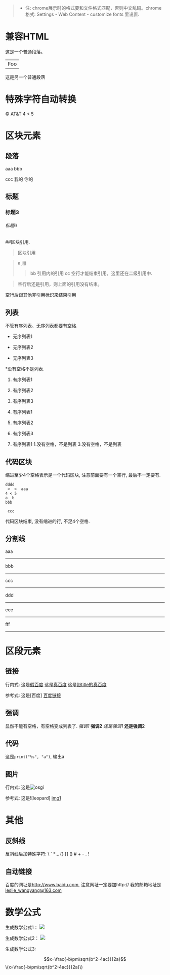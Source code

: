 <meta http-equiv="Content-Type" content="text/html; charset=utf-8">

> * 注: chrome展示时的格式要和文件格式匹配，否则中文乱码。chrome格式: Settings - Web Content - customize fonts 里设置.

# 兼容HTML

这是一个普通段落。

<table>
  <tr>
    <td>Foo</td>
  </tr>
</table>

这是另一个普通段落

# 特殊字符自动转换
&copy;
AT&T
4 < 5

# 区块元素
## 段落
aaa
bbb


ccc
  我的
  你的


## 标题
### 标题3
###### 标题6

##区块引用.
> 区块引用

> a  jijj
>>bb 引用内的引用
 cc 空行才能结束引用，这里还在二级引用中.

> 空行后还是引用，则上面的引用没有结束。

空行后跟其他非引用标识来结束引用

## 列表
不管有序列表、无序列表都要有空格.
* 无序列表1
+ 无序列表2
- 无序列表3

*没有空格不是列表.

1. 有序列表1

2. 有序列表2
3. 有序列表3

1. 有序列表1
1. 有序列表2
1. 有序列表3

22. 有序列表1
1.没有空格，不是列表
3.没有空格，不是列表

## 代码区块
缩进至少4个空格表示是一个代码区块, 注意前面要有一个空行, 最后不一定要有.

    dddd
     <  >  aaa
    4 < 5
    a  b
    bbb

     ccc
代码区块结束, 没有缩进的行, 不足4个空格.

## 分割线
aaa
****
bbb
* * *
ccc
- - - - 
ddd
* * *
eee
- - -
fff
- - - - -

# 区段元素
## 链接

行内式:
这是[假百度](www.baidu.com)
这是[真百度](http://www.baidu.com)
这是[带title的真百度](http://www.baidu.com "百度")

参考式:
这是[百度] [百度链接]

[百度链接]: http://www.baidu.com "百度"

## 强调
显然不能有空格，有空格变成列表了.
*强调1*
**强调2**
_还是强调1_
__还是强调2__

## 代码
这是`print("%s", "a")`, 输出a

## 图片
行内式:
这是![osgi](/home/leslie/Work/j2ee/Document/Struts/struts-2.3.4/docs/WW/osgi-plugin.data/struts-osgi.jpg "osgi")

参考式:
这是![leopard] [img1]

[img1]: /home/leslie/Work/j2ee/Document/Struts/struts-2.3.4/src/apps/showcase/src/main/webapp/tags/ui/images/leopard.jpg  "leopard"

# 其他
## 反斜线
反斜线后加特殊字符:
\\
\`
\*
\_
\{\}
\[\]
\(\)
\#
\+
\-
\.
\!

## 自动链接
百度的网址是<http://www.baidu.com>, 注意网址一定要加http://
我的邮箱地址是 <leslie_wangyang@163.com>

# 数学公式
生成数学公式1：
<img src="http://chart.googleapis.com/chart?cht=tx&chl=\Large x=\frac{-b\pm\sqrt{b^2-4ac}}{2a}" style="border:none;">

生成数学公式2：
<img src="http://www.forkosh.com/mathtex.cgi? \Large x=\frac{-b\pm\sqrt{b^2-4ac}}{2a}">

生成数学公式3:
<script type="text/javascript" src="http://cdn.mathjax.org/mathjax/latest/MathJax.js?config=default"></script>
$$x=\frac{-b\pm\sqrt{b^2-4ac}}{2a}$$
\\(x=\frac{-b\pm\sqrt{b^2-4ac}}{2a}\\)


